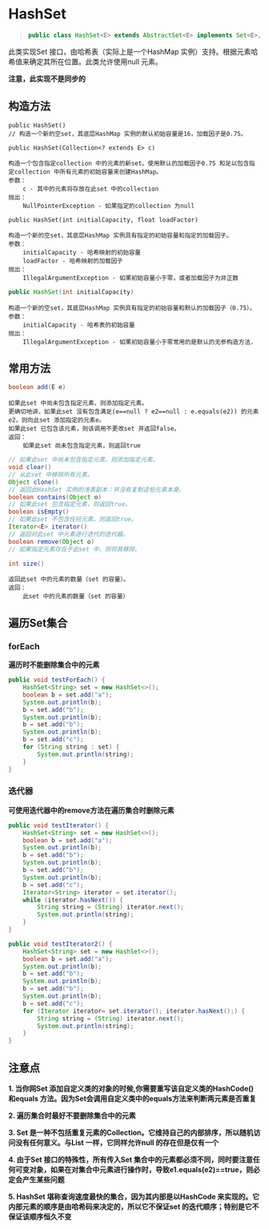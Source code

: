 # HashSet

> ```java
> public class HashSet<E> extends AbstractSet<E> implements Set<E>, Cloneable, Serializable {}
> ```

此类实现Set 接口，由哈希表（实际上是一个HashMap 实例）支持。根据元素哈希值来确定其所在位置。此类允许使用null 元素。

**注意，此实现不是同步的**

## 构造方法

```text
public HashSet()
// 构造一个新的空set，其底层HashMap 实例的默认初始容量是16，加载因子是0.75。
```

```text
public HashSet(Collection<? extends E> c)
```
```
构造一个包含指定collection 中的元素的新set。使用默认的加载因子0.75 和足以包含指定collection 中所有元素的初始容量来创建HashMap。
参数：
    c - 其中的元素将存放在此set 中的collection
抛出：
    NullPointerException - 如果指定的collection 为null
```

```text
public HashSet(int initialCapacity, float loadFactor)
```
```
构造一个新的空set，其底层HashMap 实例具有指定的初始容量和指定的加载因子。
参数：
    initialCapacity - 哈希映射的初始容量
    loadFactor - 哈希映射的加载因子
抛出：
    IllegalArgumentException - 如果初始容量小于零，或者加载因子为非正数
```

```java
public HashSet(int initialCapacity)
```
```
构造一个新的空set，其底层HashMap 实例具有指定的初始容量和默认的加载因子（0.75）。
参数：
    initialCapacity - 哈希表的初始容量
抛出：
    IllegalArgumentException - 如果初始容量小于零常用的是默认的无参构造方法.
```

## 常用方法

```java 
boolean add(E e)
```
```
如果此set 中尚未包含指定元素，则添加指定元素。
更确切地讲，如果此set 没有包含满足(e==null ? e2==null : e.equals(e2)) 的元素e2，则向此set 添加指定的元素e。
如果此set 已包含该元素，则该调用不更改set 并返回false。
返回：
    如果此set 尚未包含指定元素，则返回true
```
```java
// 如果此set 中尚未包含指定元素，则添加指定元素。
void clear()
// 从此set 中移除所有元素。
Object clone()
// 返回此HashSet 实例的浅表副本：并没有复制这些元素本身。
boolean contains(Object o)
// 如果此set 包含指定元素，则返回true。
boolean isEmpty()
// 如果此set 不包含任何元素，则返回true。
Iterator<E> iterator()
// 返回对此set 中元素进行迭代的迭代器。
boolean remove(Object o)
// 如果指定元素存在于此set 中，则将其移除。
```

```java
int size()
```
```
返回此set 中的元素的数量（set 的容量）。
返回：
    此set 中的元素的数量（set 的容量）
```


## 遍历Set集合

### forEach

**遍历时不能删除集合中的元素**

```java
public void testForEach() {
    HashSet<String> set = new HashSet<>();
    boolean b = set.add("a");
    System.out.println(b);
    b = set.add("b");
    System.out.println(b);
    b = set.add("b");
    System.out.println(b);
    b = set.add("c");
    for (String string : set) {
        System.out.println(string);
    }
}
```

### 迭代器

**可使用迭代器中的remove方法在遍历集合时删除元素**

```java
public void testIterator() {
    HashSet<String> set = new HashSet<>();
    boolean b = set.add("a");
    System.out.println(b);
    b = set.add("b");
    System.out.println(b);
    b = set.add("b");
    System.out.println(b);
    b = set.add("c");
    Iterator<String> iterator = set.iterator();
    while (iterator.hasNext()) {
        String string = (String) iterator.next();
        System.out.println(string);
    }
}

public void testIterator2() {
    HashSet<String> set = new HashSet<>();
    boolean b = set.add("a");
    System.out.println(b);
    b = set.add("b");
    System.out.println(b);
    b = set.add("b");
    System.out.println(b);
    b = set.add("c");
    for (Iterator iterator= set.iterator(); iterator.hasNext();) {
        String string = (String) iterator.next();
        System.out.println(string);
    }
}
```

## 注意点

**1. 当你网Set 添加自定义类的对象的时候,你需要重写该自定义类的HashCode()和equals 方法。因为Set会调用自定义类中的equals方法来判断两元素是否重复**

**2. 遍历集合时最好不要删除集合中的元素**

**3. Set 是一种不包括重复元素的Collection。它维持自己的内部排序，所以随机访问没有任何意义。与List 一样，它同样允许null 的存在但是仅有一个**

**4. 由于Set 接口的特殊性，所有传入Set 集合中的元素都必须不同，同时要注意任何可变对象，如果在对集合中元素进行操作时，导致e1.equals(e2)==true，则必定会产生某些问题**

**5. HashSet 堪称查询速度最快的集合，因为其内部是以HashCode 来实现的。它内部元素的顺序是由哈希码来决定的，所以它不保证set 的迭代顺序；特别是它不保证该顺序恒久不变**

